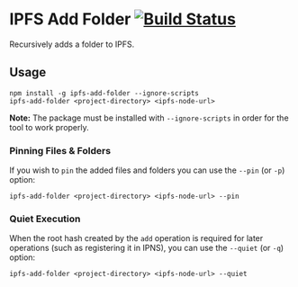 # IPFS Add Folder [![Build Status](https://github.com/ItayPodhajcer/ipfs-add-folder/actions/workflows/publish.workflow.yml/badge.svg?branch=master)](https://github.com/ItayPodhajcer/ipfs-add-folder/actions)

Recursively adds a folder to IPFS.

## Usage

```
npm install -g ipfs-add-folder --ignore-scripts
ipfs-add-folder <project-directory> <ipfs-node-url>
```
**Note:** The package must be installed with `--ignore-scripts` in order for the tool to work properly.

### Pinning Files & Folders

If you wish to `pin` the added files and folders you can use the `--pin` (or `-p`) option:

```
ipfs-add-folder <project-directory> <ipfs-node-url> --pin
```

### Quiet Execution

When the root hash created by the `add` operation is required for later operations (such as registering it in IPNS), you can use the `--quiet` (or `-q`) option:

```
ipfs-add-folder <project-directory> <ipfs-node-url> --quiet
```
